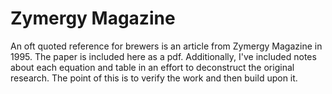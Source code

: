 # Zymergy Magazine

An oft quoted reference for brewers is an article from Zymergy Magazine in 1995.
The paper is included here as a pdf.  Additionally, I've included notes about
each equation and table in an effort to deconstruct the original research. The
point of this is to verify the work and then build upon it.
